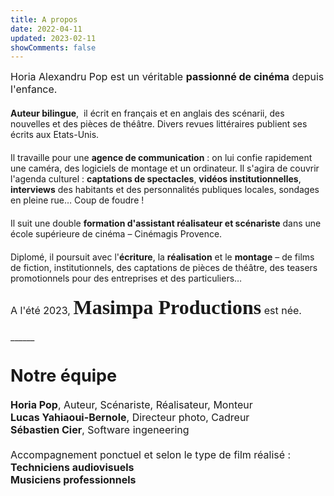```yaml
---
title: A propos
date: 2022-04-11
updated: 2023-02-11
showComments: false
---
```

<p style='margin:0cm;font-size:16px'>Horia Alexandru Pop est un v&eacute;ritable <strong>passionn&eacute; de cin&eacute;ma</strong> depuis l&apos;enfance.</p>
<p style='margin:0cm;font-size:16px'>&nbsp; &nbsp; &nbsp; &nbsp; &nbsp; &nbsp;&nbsp;</p>
<p style='margin:0cm;font-size:16pxtext-align:justify;'><strong>Auteur bilingue</strong>, &nbsp;il &eacute;crit en fran&ccedil;ais et en anglais des sc&eacute;narii, des nouvelles et des pi&egrave;ces de th&eacute;&acirc;tre. Divers revues litt&eacute;raires publient ses &eacute;crits aux Etats-Unis.</p>
<p style='margin:0cm;font-size:16px'>&nbsp; &nbsp; &nbsp; &nbsp; &nbsp; &nbsp;&nbsp;</p>
<p style='margin:0cm;font-size:16pxtext-align:justify;'>Il travaille pour une <strong>agence de communication</strong> : on lui confie rapidement une cam&eacute;ra, des logiciels de montage et un ordinateur. Il s&apos;agira de couvrir l&apos;agenda culturel : <strong>captations de spectacles</strong>, <strong>vid&eacute;os institutionnelles</strong>, <strong>interviews</strong> des habitants et des personnalit&eacute;s publiques locales, sondages en pleine rue&hellip; Coup de foudre ! </p>
<p style='margin:0cm;font-size:16px'>&nbsp; &nbsp; &nbsp; &nbsp; &nbsp; &nbsp;&nbsp;</p>
<p style='margin:0cm;font-size:16pxtext-align:justify;'>Il suit une double <strong>formation d&apos;assistant r&eacute;alisateur et sc&eacute;nariste</strong> dans une &eacute;cole sup&eacute;rieure de cin&eacute;ma &ndash; Cin&eacute;magis Provence.</p>
<p style='margin:0cm;font-size:16px'>&nbsp;&nbsp;</p>
<p style='margin:0cm;font-size:16pxtext-align:justify;'>Diplom&eacute;, il poursuit avec l&apos;<strong>&eacute;criture</strong>, la <strong>r&eacute;alisation</strong> et le <strong>montage</strong> &ndash; de films de fiction, institutionnels, des captations de pi&egrave;ces de th&eacute;&acirc;tre, des teasers promotionnels pour des entreprises et des particuliers&hellip;</p>
<p style='margin:0cm;font-size:16px'>&nbsp; &nbsp; &nbsp; &nbsp; &nbsp; &nbsp;&nbsp;</p>
<p style='margin:0cm;font-size:16px'>A l&apos;&eacute;t&eacute; 2023, <strong><span style='font-size:32px;font-family:"linus";'>Masimpa Productions</span></strong> est n&eacute;e.</p>
<p style='margin:0cm;font-size:16px'>&nbsp; &nbsp; &nbsp; &nbsp; &nbsp; &nbsp;&nbsp;</p>
<p style='margin:0cm;font-size:16pxtext-align:center;'>______</p>
<p style='margin:0cm;font-size:16pxtext-align:center;'>&nbsp;</p>  
<p style='margin:0cm;font-size:16px'>&nbsp; &nbsp; &nbsp; &nbsp; &nbsp; &nbsp;&nbsp;</p>
<p style='margin:0cm;font-size:16px'><strong><span style="font-size:27px;">Notre &eacute;quipe</span></strong></p>
<p style='margin:0cm;font-size:16px'>&nbsp;</p>
<p style='margin:0cm;font-size:16px'><strong>Horia Pop</strong>, Auteur, Sc&eacute;nariste, R&eacute;alisateur, Monteur</p>
<p style='margin:0cm;font-size:16px'><strong>Lucas Yahiaoui-Bernole</strong>, Directeur photo, Cadreur</p>
<p style='margin:0cm;font-size:16px'><strong>S&eacute;bastien Cier</strong>, Software ingeneering</p>
<p style='margin:0cm;font-size:16px'>&nbsp;</p>
<p style='margin:0cm;font-size:16px'>Accompagnement ponctuel et selon le type de film r&eacute;alis&eacute; :</p>
<p style='margin:0cm;font-size:16px'><strong>Techniciens audiovisuels</strong></p>
<p style='margin:0cm;font-size:16px'><strong>Musiciens professionnels</strong></p>